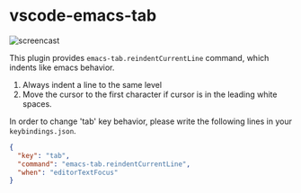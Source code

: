 # vscode-emacs-tab

![screencast](https://github.com/garaemon/vscode-emacs-tab/raw/master/emacs-tab.gif)

This plugin provides `emacs-tab.reindentCurrentLine`
command, which indents like emacs behavior.

1. Always indent a line to the same level
2. Move the cursor to the first character if cursor is in
the leading white spaces.

In order to change 'tab' key behavior, please write the following lines
in your `keybindings.json`.

```json
{
  "key": "tab",
  "command": "emacs-tab.reindentCurrentLine",
  "when": "editorTextFocus"
}
```